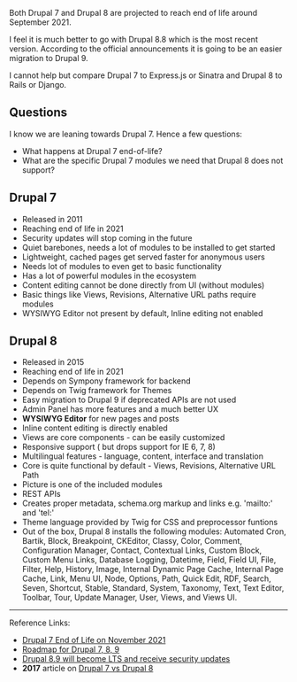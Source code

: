 Both Drupal 7 and Drupal 8 are projected to reach end of life around September 2021.

I feel it is much better to go with Drupal 8.8 which is the most recent version. According to the official announcements it is going to be an easier migration to Drupal 9.

I cannot help but compare Drupal 7 to Express.js or Sinatra and Drupal 8 to Rails or Django.

## Questions

I know we are leaning towards Drupal 7. Hence a few questions:

* What happens at Drupal 7 end-of-life?
* What are the specific Drupal 7 modules we need that Drupal 8 does not support?

## Drupal 7

* Released in 2011
* Reaching end of life in 2021
* Security updates will stop coming in the future
* Quiet barebones, needs a lot of modules to be installed to get started
* Lightweight, cached pages get served faster for anonymous users
* Needs lot of modules to even get to basic functionality
* Has a lot of powerful modules in the ecosystem
* Content editing cannot be done directly from UI (without modules)
* Basic things like Views, Revisions, Alternative URL paths require modules
* WYSIWYG Editor not present by default, Inline editing not enabled

## Drupal 8

* Released in 2015
* Reaching end of life in 2021
* Depends on Sympony framework for backend
* Depends on Twig framework for Themes
* Easy migration to Drupal 9 if deprecated APIs are not used
* Admin Panel has more features and a much better UX
* **WYSIWYG Editor** for new pages and posts
* Inline content editing is directly enabled
* Views are core components - can be easily customized
* Responsive support ( but drops support for IE 6, 7, 8)
* Multilingual features - language, content, interface and translation
* Core is quite functional by default - Views, Revisions, Alternative URL Path
* Picture is one of the included modules
* REST APIs
* Creates proper metadata, schema.org markup and links e.g. 'mailto:' and 'tel:'
* Theme language provided by Twig for CSS and preprocessor funtions
* Out of the box, Drupal 8 installs the following modules: Automated Cron, Bartik, Block, Breakpoint, CKEditor, Classy, Color, Comment, Configuration Manager, Contact, Contextual Links, Custom Block, Custom Menu Links, Database Logging, Datetime, Field, Field UI, File, Filter, Help, History, Image, Internal Dynamic Page Cache, Internal Page Cache, Link, Menu UI, Node, Options, Path, Quick Edit, RDF, Search, Seven, Shortcut, Stable, Standard, System, Taxonomy, Text, Text Editor, Toolbar, Tour, Update Manager, User, Views, and Views UI.

----

Reference Links:

* [Drupal 7 End of Life on November 2021](https://www.drupal.org/psa-2019-02-25)
* [Roadmap for Drupal 7, 8, 9](https://www.drupal.org/blog/drupal-7-8-and-9)
* [Drupal 8.9 will become LTS and receive security updates](https://www.drupal.org/docs/9/drupal-9-release-date-and-what-it-means/what-happens-to-drupal-8-after-drupal-9-is-released#s-drupal-8-long-term-support)
* **2017** article on [Drupal 7 vs Drupal 8](https://www.ostraining.com/blog/drupal/7-vs-8/)


